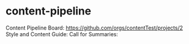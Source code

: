 # content-pipeline


Content Pipeline Board: https://github.com/orgs/contentTest/projects/2
Style and Content Guide:
Call for Summaries: 
